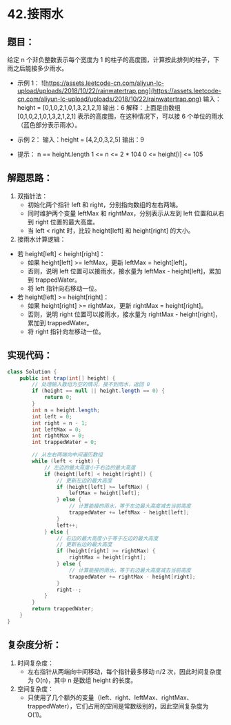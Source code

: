 # 42.接雨水

## 题目：
给定 n 个非负整数表示每个宽度为 1 的柱子的高度图，计算按此排列的柱子，下雨之后能接多少雨水。

* 示例 1：
![https://assets.leetcode-cn.com/aliyun-lc-upload/uploads/2018/10/22/rainwatertrap.png](https://assets.leetcode-cn.com/aliyun-lc-upload/uploads/2018/10/22/rainwatertrap.png)
输入：height = [0,1,0,2,1,0,1,3,2,1,2,1]
输出：6
解释：上面是由数组 [0,1,0,2,1,0,1,3,2,1,2,1] 表示的高度图，在这种情况下，可以接 6 个单位的雨水（蓝色部分表示雨水）。 

* 示例 2：
输入：height = [4,2,0,3,2,5]
输出：9
 

* 提示：
n == height.length
1 <= n <= 2 * 104
0 <= height[i] <= 105



## 解题思路：
1. 双指针法：
	* 初始化两个指针 left 和 right，分别指向数组的左右两端。
	* 同时维护两个变量 leftMax 和 rightMax，分别表示从左到 left 位置和从右到 right 位置的最大高度。
	* 当 left < right 时，比较 height[left] 和 height[right] 的大小。
2. 接雨水计算逻辑：
* 若 height[left] < height[right]：
	* 如果 height[left] >= leftMax，更新 leftMax = height[left]。
	* 否则，说明 left 位置可以接雨水，接水量为 leftMax - height[left]，累加到 trappedWater。
	* 将 left 指针向右移动一位。
* 若 height[left] >= height[right]：
	* 如果 height[right] >= rightMax，更新 rightMax = height[right]。
	* 否则，说明 right 位置可以接雨水，接水量为 rightMax - height[right]，累加到 trappedWater。
	* 将 right 指针向左移动一位。



## 实现代码：
```java
class Solution {
    public int trap(int[] height) {
        // 处理输入数组为空的情况，接不到雨水，返回 0
        if (height == null || height.length == 0) {
            return 0;
        }
        int n = height.length;
        int left = 0;
        int right = n - 1;
        int leftMax = 0;
        int rightMax = 0;
        int trappedWater = 0;

        // 从左右两端向中间遍历数组
        while (left < right) {
            // 左边的最大高度小于右边的最大高度
            if (height[left] < height[right]) {
                // 更新左边的最大高度
                if (height[left] >= leftMax) {
                    leftMax = height[left];
                } else {
                    // 计算能接的雨水，等于左边最大高度减去当前高度
                    trappedWater += leftMax - height[left];
                }
                left++;
            } else {
                // 右边的最大高度小于等于左边的最大高度
                // 更新右边的最大高度
                if (height[right] >= rightMax) {
                    rightMax = height[right];
                } else {
                    // 计算能接的雨水，等于右边最大高度减去当前高度
                    trappedWater += rightMax - height[right];
                }
                right--;
            }
        }
        return trappedWater;
    }
}
```



## 复杂度分析：
1. 时间复杂度：
	* 左右指针从两端向中间移动，每个指针最多移动 n/2 次，因此时间复杂度为 O(n)，其中 n 是数组 height 的长度。
2. 空间复杂度：
	* 只使用了几个额外的变量（left、right、leftMax、rightMax、trappedWater），它们占用的空间是常数级别的，因此空间复杂度为 O(1)。
